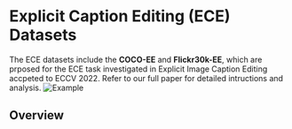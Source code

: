 # Explicit Caption Editing (ECE) Datasets
The ECE datasets include the **COCO-EE** and **Flickr30k-EE**, which are prposed for the ECE task investigated in Explicit Image Caption Editing accpeted to ECCV 2022. Refer to our full paper for detailed intructions and analysis.
![Example](https://github.com/baaaad/ECE-dataset/blob/main/images/image_1.png)

## Overview  
